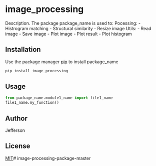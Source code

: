 # image_processing

Description. 
The package package_name is used to:
	Pocessing:
		- Histrogram matching
		- Structural similarity
		- Resize image
	Utils:
		- Read image 
		- Save image
		- Plot image
		- Plot result
		- Plot histogram

## Installation

Use the package manager [pip](https://pip.pypa.io/en/stable/) to install package_name

```bash
pip install image_processing
```

## Usage

```python
from package_name.module1_name import file1_name
file1_name.my_function()
```

## Author
Jefferson

## License
[MIT](https://choosealicense.com/licenses/mit/)# image-processing-package-master
